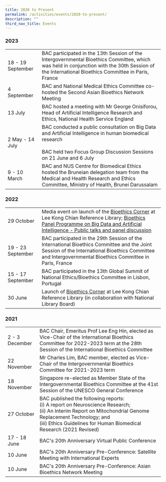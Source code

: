 ```yaml
---
title: 2020 to Present
permalink: /activities/events/2020-to-present/
description: ""
third_nav_title: Events
---
```

### **2023**

<table class="table-v">
	<tbody><tr>
		<td>18 - 19 September</td>
		<td>BAC participated in the 13th Session of the Intergovernmental Bioethics Committee, which was held in conjunction with the 30th Session of the International Bioethics Committee in Paris, France</td>
	</tr>
	<tr>
		<td>4 September</td>
		<td>BAC and National Medical Ethics Committee co-hosted the Second Asian Bioethics Network Meeting</td>
	</tr>
	<tr>
		<td>13 July</td>
		<td>BAC hosted a meeting with Mr George Onisiforou, Head of Artificial Intelligence Research and Ethics, National Health Service England</td>
	</tr>
	<tr>
		<td>2 May - 14 July</td>
		<td>BAC conducted a public consultation on Big Data and Artificial Intelligence in human biomedical research<br>
	<br>
		BAC held two Focus Group Discussion Sessions on 21 June and 6 July</td>
	</tr>
	<tr>
		<td>9 - 10 March</td>
		<td>BAC and NUS Centre for Biomedical Ethics hosted the Bruneian delegation team from the Medical and Health Research and Ethics Committee, Ministry of Health, Brunei Darussalam</td>
	</tr>
	</tbody></table>


### **2022**

<table class="table-v">
	<tbody><tr>
		<td>29 October</td>
		<td>Media event on launch of the <a href="https://www.bioethics-singapore.org/bioethicscorner/">Bioethics Corner</a> at Lee Kong Chian Reference Library; <a href="https://www.bioethics-singapore.org/bioethicspanelprogrammeonbigdataandartificialintelligence/">Bioethics Panel Programme on Big Data and Artificial Intelligence - Public talks and panel discussion</a> </td>
	</tr>
	<tr>
		<td>19 - 23 September</td>
		<td>BAC participated in the 29th Session of the International Bioethics Committee and the Joint Session of the International Bioethics Committee and Intergovernmental Bioethics Committee in Paris, France</td>
	</tr>
	<tr>
		<td>15 - 17 September</td>
		<td>BAC participated in the 13th Global Summit of National Ethics/Bioethics Committee in Lisbon, Portugal</td>
	</tr>
	<tr>
		<td>30 June</td>
		<td>Launch of <a href="https://www.bioethics-singapore.org/bioethicscorner/">Bioethics Corner</a> at Lee Kong Chian Reference Library (in collaboration with National Library Board)</td>
	</tr>
	</tbody></table>

	
### 	**2021**

<table class="table-v">
	<tbody><tr>
		<td>2 - 3 December</td>
		<td>BAC Chair, Emeritus Prof Lee Eng Hin, elected as Vice-Chair of the International Bioethics Committee for 2022-2023 term at the 28th Session of the International Bioethics Committee</td>
	</tr>
	<tr>
		<td>22 November</td>
		<td>Mr Charles Lim, BAC member, elected as Vice-Chair of the Intergovernmental Bioethics Committee for 2021-2023 term</td>
	</tr>
	<tr>
		<td>18 November</td>
		<td>Singapore re-elected as Member State of the Intergovernmental Bioethics Committee at the 41st Session of the UNESCO General Conference</td>
	</tr>
	<tr>
		<td>27 October</td>
		<td>BAC published the following reports:<br>
			(i) A report on Neuroscience Research;<br>
			(ii) An Interim Report on Mitochondrial Genome Replacement Technology; and<br>
			(iii) Ethics Guidelines for Human Biomedical Research (2021 Revised)</td>
	</tr>
	<tr>
		<td>17 - 18 June</td>
		<td>BAC's 20th Anniversary Virtual Public Conference</td>
	</tr>
	<tr>
		<td>10 June</td>
		<td>BAC's 20th Anniversary Pre-Conference: Satellite Meeting with International Experts</td>
	</tr>
	<tr>
		<td>10 June</td>
		<td>BAC's 20th Anniversary Pre-Conference: Asian Bioethics Network Meeting</td>
	</tr>
	</tbody></table>